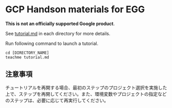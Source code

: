 # GCP Handson materials for EGG

**This is not an officially supported Google product**.

See [tutorial.md](tutorial.md) in each directory for more details.

Run following command to launch a tutorial.

```
cd [DIRECTORY_NAME]
teachme tutorial.md
```

## 注意事項

チュートリアルを再開する場合、最初のステップのプロジェクト選択を実施した上で、ステップを再開してください。また、環境変数やプロジェクトの指定などのステップは、必要に応じて再実行してください。
